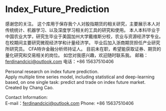 # Index_Future_Prediction
感谢您的关注。
这个库用于保存我个人对股指期货的相关研究，主要展示本人对传统统计、机器学习、以及深度学习相关的工具的研究和使用。
本人本科毕业于中国农业大学，研究生毕业于美国加州大学戴维斯分校，农业与资源经济学专业。在校期间主要研究微观经济学和计量经济学。
毕业后加入浙商期货担任产业研究所研究员。
CFA特许金融分析师持证人。
目前未在职，希望能获取证券、期货的量化研究和交易相关的岗位。
如您对我感兴趣，欢迎随时联系我。
邮箱：ferdinandcici@outlook.com
电话：+86 15637510406

Personal research on index future prediction. <br>
Apply multiple time series model, including statistical and deep-learning based, on one single task: predict and trade on index future market. <br>
Created by Chang Cao.<br>

Contact Information:<br>
E-mail：ferdinandcici@outlook.com
Phone: +86 15637510406<br>
